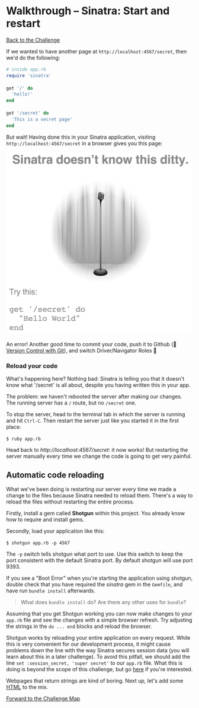 # Walkthrough – Sinatra: Start and restart

[Back to the Challenge](../challenge%20READMEs/sinatra_start_and_restart.md)

If we wanted to have another page at `http://localhost:4567/secret`, then we'd do the following:

````ruby
# inside app.rb
require 'sinatra'

get '/' do
  'hello!'
end

get '/secret' do
  'This is a secret page'
end
````
But wait! Having done this in your Sinatra application, visiting `http://localhost:4567/secret` in a browser gives you this page:

![alt text](../images/second_sinatra_route.png)

An error! Another good time to commit your code, push it to Github (:pill: [Version Control with Git](git.md)), and switch Driver/Navigator Roles&nbsp;:twisted_rightwards_arrows:

### Reload your code

What's happening here? Nothing bad: Sinatra is telling you that it doesn't know what '/secret' is all about, despite you having written this in your app.

The problem: we haven't rebooted the server after making our changes. The running server has a `/` route, but no `/secret` one.

To stop the server, head to the terminal tab in which the server is running and hit `Ctrl-C`. Then restart the server just like you started it in the first place:

`$ ruby app.rb`

Head back to _http://localhost:4567/secret_: it now works! But restarting the server manually every time we change the code is going to get very painful.

## Automatic code reloading

What we've been doing is restarting our server every time we made a change to the files because Sinatra needed to reload them. There's a way to reload the files without restarting the entire process.

Firstly, install a gem called **Shotgun** within this project. You already know how to require and install gems.

Secondly, load your application like this:

`$ shotgun app.rb -p 4567`

The `-p` switch tells shotgun what port to use. Use this switch to keep the port consistent with the default Sinatra port. By default shotgun will use port 9393.

If you see a "Boot Error" when you're starting the application using shotgun, double check that you have required the _sinatra_ gem in the `Gemfile`, and have run `bundle install` afterwards.

> What does `bundle install` do? Are there any other uses for `bundle`?

Assuming that you get Shotgun working you can now make changes to your `app.rb` file and see the changes with a simple browser refresh.  Try adjusting the strings in the `do ... end` blocks and reload the browser.

Shotgun works by reloading your entire application on every request. While this is very convenient for our development process, it might cause problems down the line with the way Sinatra secures session data (you will learn about this in a later challenge). To avoid this pitfall, we should add the line `set :session_secret, 'super secret'` to our `app.rb` file. What this is doing is beyond the scope of this challenge, but go [here](https://groups.google.com/forum/#!topic/sinatrarb/pUFSoyQXyQs) if you're interested.

Webpages that return strings are kind of boring. Next up, let's add some [HTML](pills/html.md) to the mix.

[Forward to the Challenge Map](../challenge%20READMEs/README.md)
